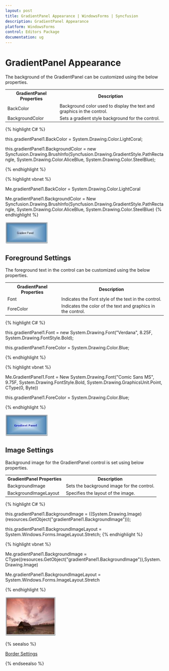 ```yaml
---
layout: post
title: GradientPanel Appearance | WindowsForms | Syncfusion
description: GradientPanel Appearance
platform: WindowsForms
control: Editors Package
documentation: ug
---
```


# GradientPanel Appearance

The background of the GradientPanel can be customized using the below properties.

<table>
<tr>
<th>
GradientPanel Properties</th><th>
Description</th></tr>
<tr>
<td>
BackColor</td><td>
Background color used to display the text and graphics in the control.</td></tr>
<tr>
<td>
BackgroundColor</td><td>
Sets a gradient style background for the control.</td></tr>
</table>


{% highlight C# %}




this.gradientPanel1.BackColor = System.Drawing.Color.LightCoral;

this.gradientPanel1.BackgroundColor = new Syncfusion.Drawing.BrushInfo(Syncfusion.Drawing.GradientStyle.PathRectangle, System.Drawing.Color.AliceBlue, System.Drawing.Color.SteelBlue);

{% endhighlight %}


{% highlight vbnet %}




Me.gradientPanel1.BackColor = System.Drawing.Color.LightCoral

Me.gradientPanel1.BackgroundColor = New Syncfusion.Drawing.BrushInfo(Syncfusion.Drawing.GradientStyle.PathRectangle, System.Drawing.Color.AliceBlue, System.Drawing.Color.SteelBlue) 
{% endhighlight %}


 ![](GradientPanel-Images/Overview_img367.jpeg) 



## Foreground Settings

The foreground text in the control can be customized using the below properties.


<table>
<tr>
<th>
GradientPanel Properties</th><th>
Description</th></tr>
<tr>
<td>
Font</td><td>
Indicates the Font style of the text in the control.</td></tr>
<tr>
<td>
ForeColor</td><td>
Indicates the color of the text and graphics in the control.</td></tr>
</table>





{% highlight C# %}



this.gradientPanel1.Font = new System.Drawing.Font("Verdana", 8.25F, System.Drawing.FontStyle.Bold);

this.gradientPanel1.ForeColor = System.Drawing.Color.Blue;

{% endhighlight %}




{% highlight vbnet %}


Me.GradientPanel1.Font = New System.Drawing.Font("Comic Sans MS", 9.75F, System.Drawing.FontStyle.Bold, System.Drawing.GraphicsUnit.Point, CType(0, Byte))

this.gradientPanel1.ForeColor = System.Drawing.Color.Blue;

{% endhighlight %}

![](GradientPanel-Images/Overview_img368.jpeg) 


## Image Settings

Background image for the GradientPanel control is set using below properties.

<table>
<tr>
<th>
GradientPanel Properties</th><th>
Description</th></tr>
<tr>
<td>
BackgroundImage</td><td>
Sets the background image for the control.</td></tr>
<tr>
<td>
BackgroundImageLayout</td><td>
Specifies the layout of the image.</td></tr>
</table>





{% highlight C# %}


this.gradientPanel1.BackgroundImage = ((System.Drawing.Image)(resources.GetObject("gradientPanel1.BackgroundImage")));

this.gradientPanel1.BackgroundImageLayout = System.Windows.Forms.ImageLayout.Stretch;
{% endhighlight %}



{% highlight vbnet %}



Me.gradientPanel1.BackgroundImage = CType((resources.GetObject("gradientPanel1.BackgroundImage")),System.Drawing.Image) 

Me.gradientPanel1.BackgroundImageLayout = System.Windows.Forms.ImageLayout.Stretch

{% endhighlight %}

![](GradientPanel-Images/Overview_img369.jpeg) 

{% seealso %}

[Border Settings](/windowsforms/Tools/EditorsPackage/GradientPanel/Border-Settings)

{% endseealso %}